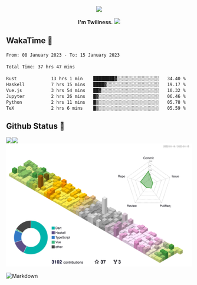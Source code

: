<div align="center">
<img src="https://images.weserv.nl/?url=avatars.githubusercontent.com/u/10475770?v=4&h=360&w=360&fit=cover&mask=circle&maxage=7d"/>
</div>

<div align="center">

**I'm Twiliness.** <a href="https://github.com/DarkHighness"><img src="https://media.giphy.com/media/hvRJCLFzcasrR4ia7z/giphy.gif" width="5%"></a>

</div>

## WakaTime 🧐

<!--START_SECTION:waka-->

```text
From: 08 January 2023 - To: 15 January 2023

Total Time: 37 hrs 47 mins

Rust             13 hrs 1 min    ████████▓░░░░░░░░░░░░░░░░   34.40 %
Haskell          7 hrs 15 mins   ████▓░░░░░░░░░░░░░░░░░░░░   19.17 %
Vue.js           3 hrs 54 mins   ██▓░░░░░░░░░░░░░░░░░░░░░░   10.32 %
Jupyter          2 hrs 26 mins   █▓░░░░░░░░░░░░░░░░░░░░░░░   06.46 %
Python           2 hrs 11 mins   █▒░░░░░░░░░░░░░░░░░░░░░░░   05.78 %
TeX              2 hrs 6 mins    █▒░░░░░░░░░░░░░░░░░░░░░░░   05.59 %
```

<!--END_SECTION:waka-->

## Github Status 🥰

<div> 
	<a href="https://github.com/DarkHighness">
		<img align="left" src="https://github-readme-stats-woad-zeta-10.vercel.app/api?username=DarkHighness&show_icons=true&icon_color=805AD5&text_color=718096&bg_color=ffffff&hide_border=true&count_private=true" />
	</a>
	<a href="https://github.com/DarkHighness">
		<img align="left" src="https://github-readme-stats-woad-zeta-10.vercel.app/api/top-langs/?username=DarkHighness&show_icons=true&icon_color=805AD5&text_color=718096&bg_color=ffffff&hide_border=true&count_private=true">
	</a>
</div>

![3D-Profile](https://raw.githubusercontent.com/DarkHighness/DarkHighness/master/profile-3d-contrib/profile-south-season-animate.svg)



 ![Markdown](https://img.shields.io/badge/markdown%20💘-%23000000.svg?style=for-the-badge&logo=markdown&logoColor=white)
